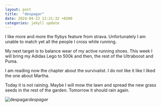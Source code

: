 ```yaml
---
layout: post
title:  "despagar"
date: 2024-04-23 12:21:32 +0200
categories: jekyll update
---
```

I like more and more the flybys feature from strava. Unfortunately I am unable to match yet all the people I cross while running.   

My next target is to balance wear of my active running shoes. This week I will bring my Adidas Lego to 500k and then, the rest of the Ultraboost and Puma.  

I am reading now the chapter about the survivalist. I do not like it like I liked the one about Martha.  

Today it is not raining. Maybe I will mow the lawn and spread the new grass seeds in the rest of the garden. Tomorrow it should rain again.  





![despagar](https://lh3.googleusercontent.com/pw/AP1GczOFnh7Y2up2C3ZqXJTj-6tD93bUSIFYcwIOV9RFamNOBvKK4WgH0kzu2Ur6Smmn8o_lGKRTaO1BZ2GuKUm3QnSJjENrN3nnpkWXZv1bslF_AD63ujw=w0)*despagar*&nbsp;



[jekyll-docs]: https://jekyllrb.com/docs/home
[jekyll-gh]:   https://github.com/jekyll/jekyll
[jekyll-talk]: https://talk.jekyllrb.com/
